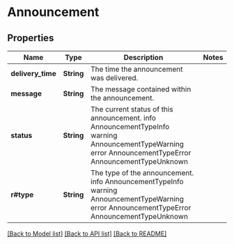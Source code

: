 # Announcement

## Properties

Name | Type | Description | Notes
------------ | ------------- | ------------- | -------------
**delivery_time** | **String** | The time the announcement was delivered. | 
**message** | **String** | The message contained within the announcement. | 
**status** | **String** | The current status of this announcement. info AnnouncementTypeInfo warning AnnouncementTypeWarning error AnnouncementTypeError  AnnouncementTypeUnknown | 
**r#type** | **String** | The type of the announcement. info AnnouncementTypeInfo warning AnnouncementTypeWarning error AnnouncementTypeError  AnnouncementTypeUnknown | 

[[Back to Model list]](../README.md#documentation-for-models) [[Back to API list]](../README.md#documentation-for-api-endpoints) [[Back to README]](../README.md)


